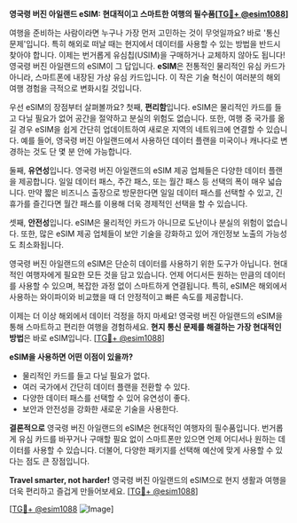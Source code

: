 **영국령 버진 아일랜드 eSIM: 현대적이고 스마트한 여행의 필수품[[TG💪+ @esim1088](https://t.me/s/esim1088)]**

여행을 준비하는 사람이라면 누구나 가장 먼저 고민하는 것이 무엇일까요? 바로 '통신 문제'입니다. 특히 해외로 떠날 때는 현지에서 데이터를 사용할 수 있는 방법을 반드시 찾아야 합니다. 이제는 번거롭게 유심칩(USIM)을 구매하거나 교체하지 않아도 됩니다! 영국령 버진 아일랜드의 eSIM이 그 답입니다. **eSIM**은 전통적인 물리적인 유심 카드가 아니라, 스마트폰에 내장된 가상 유심 카드입니다. 이 작은 기술 혁신이 여러분의 해외 여행 경험을 극적으로 변화시킬 것입니다.

우선 eSIM의 장점부터 살펴볼까요? 첫째, **편리함**입니다. eSIM은 물리적인 카드를 들고 다닐 필요가 없어 공간을 절약하고 분실의 위험도 없습니다. 또한, 여행 중 국가를 옮길 경우 eSIM을 쉽게 간단히 업데이트하여 새로운 지역의 네트워크에 연결할 수 있습니다. 예를 들어, 영국령 버진 아일랜드에서 사용하던 데이터 플랜을 미국이나 캐나다로 변경하는 것도 단 몇 분 안에 가능합니다. 

둘째, **유연성**입니다. 영국령 버진 아일랜드의 eSIM 제공 업체들은 다양한 데이터 플랜을 제공합니다. 일일 데이터 패스, 주간 패스, 또는 월간 패스 등 선택의 폭이 매우 넓습니다. 만약 짧은 비즈니스 출장으로 방문한다면 일일 데이터 패스를 선택할 수 있고, 긴 휴가를 즐긴다면 월간 패스를 이용해 더욱 경제적인 선택을 할 수 있습니다.

셋째, **안전성**입니다. eSIM은 물리적인 카드가 아니므로 도난이나 분실의 위험이 없습니다. 또한, 많은 eSIM 제공 업체들이 보안 기술을 강화하고 있어 개인정보 노출의 가능성도 최소화됩니다.

영국령 버진 아일랜드의 eSIM은 단순히 데이터를 사용하기 위한 도구가 아닙니다. 현대적인 여행자에게 필요한 모든 것을 담고 있습니다. 언제 어디서든 원하는 만큼의 데이터를 사용할 수 있으며, 복잡한 과정 없이 스마트하게 연결됩니다. 특히, eSIM은 해외에서 사용하는 와이파이와 비교했을 때 더 안정적이고 빠른 속도를 제공합니다.

이제는 더 이상 해외에서 데이터 걱정을 하지 마세요! 영국령 버진 아일랜드의 eSIM을 통해 스마트하고 편리한 여행을 경험하세요. **현지 통신 문제를 해결하는 가장 현대적인 방법**은 바로 eSIM입니다. [[TG💪+ @esim1088](https://t.me/s/esim1088)]

**eSIM을 사용하면 어떤 이점이 있을까?**

- 물리적인 카드를 들고 다닐 필요가 없다.
- 여러 국가에서 간단히 데이터 플랜을 전환할 수 있다.
- 다양한 데이터 패스를 선택할 수 있어 유연성이 좋다.
- 보안과 안전성을 강화한 새로운 기술을 사용한다.

**결론적으로** 영국령 버진 아일랜드의 eSIM은 현대적인 여행자의 필수품입니다. 번거롭게 유심 카드를 바꾸거나 구매할 필요 없이 스마트폰만 있으면 언제 어디서나 원하는 데이터를 사용할 수 있습니다. 더불어, 다양한 패키지를 선택해 예산에 맞게 사용할 수 있다는 점도 큰 장점입니다.

**Travel smarter, not harder!** 영국령 버진 아일랜드의 eSIM으로 현지 생활과 여행을 더욱 편리하고 즐겁게 만들어보세요. [[TG💪+ @esim1088](https://t.me/s/esim1088)]  

[[TG💪+ @esim1088](https://t.me/s/esim1088) ![Image](https://i.postimg.cc/Y0z9fWf4/image.png)]